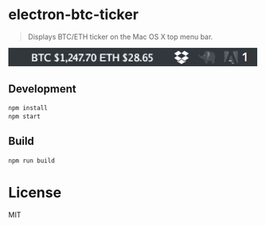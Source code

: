 # electron-btc-ticker

> Displays BTC/ETH ticker on the Mac OS X top menu bar.

<img src="./screenshot.png" width="500px" />

## Development

```bash
npm install
npm start
```

## Build

```bash
npm run build
```

# License

MIT

